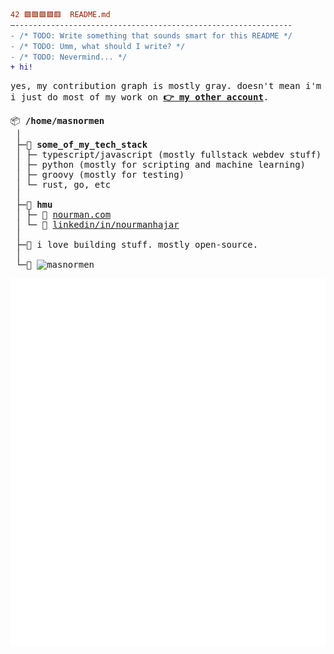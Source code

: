 ```diff
42 🟩🟩🟩🟩🟥  README.md 
–--------------------------------------------------------------
- /* TODO: Write something that sounds smart for this README */
- /* TODO: Umm, what should I write? */
- /* TODO: Nevermind... */
+ hi!
```

<pre>
yes, my contribution graph is mostly gray. doesn't mean i'm lazy or dead.
i just do most of my work on <b><a href="https://github.com/nourmanhajar">👉 my other account</a></b>.
</pre>

<pre>
📦 <b>/home/masnormen</b>
 │
 ├─🌟 <b>some_of_my_tech_stack</b>
 │ ├─ typescript/javascript (mostly fullstack webdev stuff)
 │ ├─ python (mostly for scripting and machine learning)
 │ ├─ groovy (mostly for testing)
 │ └─ rust, go, etc
 │
 ├─🤙 <b>hmu</b>
 │ ├─ 📝 <a href="https://nourman.com?utm_source=github">nourman.com</a>
 │ └─ 🛄 <a href="https://www.linkedin.com/in/nourmanhajar/">linkedin/in/nourmanhajar</a>
 │ 
 ├─💭 i love building stuff. mostly open-source.
 │ 
 └─👀 <img height="15px" src="https://komarev.com/ghpvc/?username=masnormen" alt="masnormen">
</pre>

<p align="center">
  <a href="https://github.com/masnormen">
    <img align="left" src="https://github.com/masnormen/ghstat/blob/master/generated/languages.svg" />
  </a>
  <a href="https://github.com/masnormen">
    <img align="right" src="https://github.com/masnormen/ghstat/blob/master/generated/overview.svg" />
  </a>
</p>
